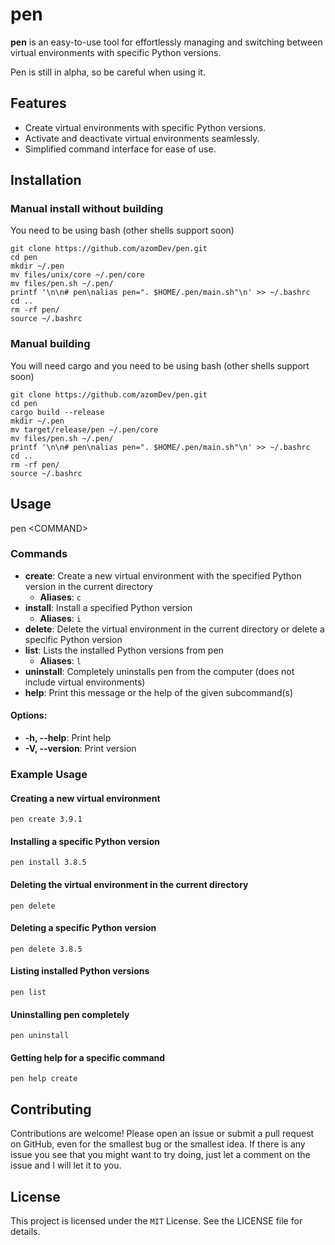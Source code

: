 # **pen**

**pen** is an easy-to-use tool for effortlessly managing and switching between virtual environments with specific Python versions.

Pen is still in alpha, so be careful when using it.

## Features

- Create virtual environments with specific Python versions.
- Activate and deactivate virtual environments seamlessly.
- Simplified command interface for ease of use.

## Installation

### Manual install without building
You need to be using bash (other shells support soon)
```
git clone https://github.com/azomDev/pen.git
cd pen
mkdir ~/.pen
mv files/unix/core ~/.pen/core
mv files/pen.sh ~/.pen/
printf '\n\n# pen\nalias pen=". $HOME/.pen/main.sh"\n' >> ~/.bashrc
cd ..
rm -rf pen/
source ~/.bashrc
```

### Manual building
You will need cargo and you need to be using bash (other shells support soon)
```
git clone https://github.com/azomDev/pen.git
cd pen
cargo build --release
mkdir ~/.pen
mv target/release/pen ~/.pen/core
mv files/pen.sh ~/.pen/
printf '\n\n# pen\nalias pen=". $HOME/.pen/main.sh"\n' >> ~/.bashrc
cd ..
rm -rf pen/
source ~/.bashrc
```

## Usage
pen \<COMMAND\>

### Commands
- **create**: Create a new virtual environment with the specified Python version in the current directory
  - **Aliases**: `c`
- **install**: Install a specified Python version
  - **Aliases**: `i`
- **delete**: Delete the virtual environment in the current directory or delete a specific Python version
- **list**: Lists the installed Python versions from pen
  - **Aliases**: `l`
- **uninstall**: Completely uninstalls pen from the computer (does not include virtual environments)
- **help**: Print this message or the help of the given subcommand(s)

#### Options:
- **-h, --help**: Print help
- **-V, --version**: Print version


### Example Usage

#### Creating a new virtual environment
```
pen create 3.9.1
```

#### Installing a specific Python version
```
pen install 3.8.5
```

#### Deleting the virtual environment in the current directory
```
pen delete
```

#### Deleting a specific Python version
```
pen delete 3.8.5
```

#### Listing installed Python versions
```
pen list
```

#### Uninstalling pen completely
```
pen uninstall
```

#### Getting help for a specific command
```
pen help create
```

## Contributing

Contributions are welcome! Please open an issue or submit a pull request on GitHub, even for the smallest bug or the smallest idea.
If there is any issue you see that you might want to try doing, just let a comment on the issue and I will let it to you.

## License

This project is licensed under the `MIT` License. See the LICENSE file for details.

